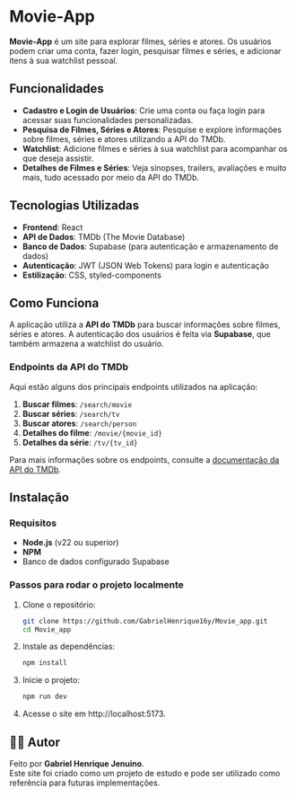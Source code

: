 # Movie-App

**Movie-App** é um site para explorar filmes, séries e atores. Os usuários podem criar uma conta, fazer login, pesquisar filmes e séries, e adicionar itens à sua watchlist pessoal.

## Funcionalidades

- **Cadastro e Login de Usuários**: Crie uma conta ou faça login para acessar suas funcionalidades personalizadas.
- **Pesquisa de Filmes, Séries e Atores**: Pesquise e explore informações sobre filmes, séries e atores utilizando a API do TMDb.
- **Watchlist**: Adicione filmes e séries à sua watchlist para acompanhar os que deseja assistir.
- **Detalhes de Filmes e Séries**: Veja sinopses, trailers, avaliações e muito mais, tudo acessado por meio da API do TMDb.

## Tecnologias Utilizadas

- **Frontend**: React
- **API de Dados**: TMDb (The Movie Database)
- **Banco de Dados**: Supabase (para autenticação e armazenamento de dados)
- **Autenticação**: JWT (JSON Web Tokens) para login e autenticação
- **Estilização**: CSS, styled-components

## Como Funciona

A aplicação utiliza a **API do TMDb** para buscar informações sobre filmes, séries e atores. A autenticação dos usuários é feita via **Supabase**, que também armazena a watchlist do usuário.

### Endpoints da API do TMDb

Aqui estão alguns dos principais endpoints utilizados na aplicação:

1. **Buscar filmes**: `/search/movie`
2. **Buscar séries**: `/search/tv`
3. **Buscar atores**: `/search/person`
4. **Detalhes do filme**: `/movie/{movie_id}`
5. **Detalhes da série**: `/tv/{tv_id}`

Para mais informações sobre os endpoints, consulte a [documentação da API do TMDb](https://www.themoviedb.org/documentation/api).

## Instalação

### Requisitos

- **Node.js** (v22 ou superior)
- **NPM**
- Banco de dados configurado Supabase

### Passos para rodar o projeto localmente

1. Clone o repositório:

    ```sh
   git clone https://github.com/GabrielHenrique16y/Movie_app.git
   cd Movie_app
    ```

2. Instale as dependências:

    ```sh
    npm install
    ```

3. Inicie o projeto:

    ```sh
    npm run dev
    ```

4. Acesse o site em http://localhost:5173.

## 🙋‍♂️ Autor

Feito por **Gabriel Henrique Jenuino**.  
Este site foi criado como um projeto de estudo e pode ser utilizado como referência para futuras implementações.
